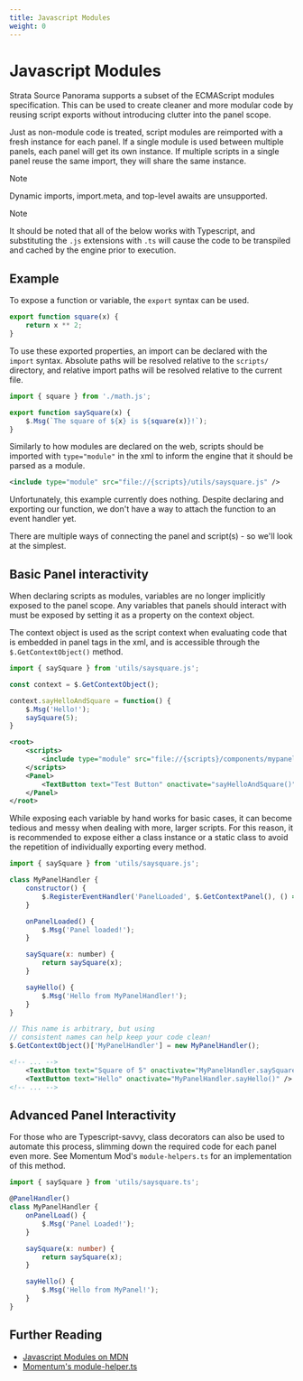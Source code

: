 ```yaml
---
title: Javascript Modules
weight: 0
---
```


# Javascript Modules

Strata Source Panorama supports a subset of the ECMAScript modules specification. This can be used to create cleaner and more modular code by reusing script exports without introducing clutter into the panel scope.

Just as non-module code is treated, script modules are reimported with a fresh instance for each panel. If a single module is used between multiple panels, each panel will get its own instance. If multiple scripts in a single panel reuse the same import, they will share the same instance.

> [!NOTE]
> Dynamic imports, import.meta, and top-level awaits are unsupported.

> [!NOTE]
> It should be noted that all of the below works with Typescript, and substituting the `.js` extensions with `.ts` will cause the code to be transpiled and cached by the engine prior to execution.

## Example

To expose a function or variable, the `export` syntax can be used.

```js :: scripts/utils/math.js
export function square(x) {
	return x ** 2;
}
```

To use these exported properties, an import can be declared with the `import` syntax. Absolute paths will be resolved relative to the `scripts/` directory, and relative import paths will be resolved relative to the current file.

```js :: scripts/utils/saysquare.js
import { square } from './math.js';

export function saySquare(x) {
	$.Msg(`The square of ${x} is ${square(x)}!`);
}
```

Similarly to how modules are declared on the web, scripts should be imported with `type="module"` in the xml to inform the engine that it should be parsed as a module.

```xml
<include type="module" src="file://{scripts}/utils/saysquare.js" />
```

Unfortunately, this example currently does nothing. Despite declaring and exporting our function, we don't have a way to attach the function to an event handler yet.

There are multiple ways of connecting the panel and script(s) - so we'll look at the simplest.

## Basic Panel interactivity

When declaring scripts as modules, variables are no longer implicitly exposed to the panel scope. Any variables that panels should interact with must be exposed by setting it as a property on the context object.

The context object is used as the script context when evaluating code that is embedded in panel tags in the xml, and is accessible through the `$.GetContextObject()` method.

```js :: scripts/components/mypanel.js
import { saySquare } from 'utils/saysquare.js';

const context = $.GetContextObject();

context.sayHelloAndSquare = function() {
	$.Msg('Hello!');
	saySquare(5);
}
```

```xml :: layout/components/mypanel.xml
<root>
	<scripts>
		<include type="module" src="file://{scripts}/components/mypanel.js" />
	</scripts>
	<Panel>
		<TextButton text="Test Button" onactivate="sayHelloAndSquare()" />
	</Panel>
</root>
```

While exposing each variable by hand works for basic cases, it can become tedious and messy when dealing with more, larger scripts. For this reason, it is recommended to expose either a class instance or a static class to avoid the repetition of individually exporting every method.

```js :: scripts/components/mypanel.js
import { saySquare } from 'utils/saysquare.js';

class MyPanelHandler {
	constructor() {
		$.RegisterEventHandler('PanelLoaded', $.GetContextPanel(), () => this.onPanelLoaded());
	}

	onPanelLoaded() {
		$.Msg('Panel loaded!');
	}

	saySquare(x: number) {
		return saySquare(x);
	}

	sayHello() {
		$.Msg('Hello from MyPanelHandler!');
	}
}

// This name is arbitrary, but using
// consistent names can help keep your code clean!
$.GetContextObject()['MyPanelHandler'] = new MyPanelHandler();
```

```xml :: layout/components/mypanel.xml
<!-- ... -->
	<TextButton text="Square of 5" onactivate="MyPanelHandler.saySquare(5)" />
	<TextButton text="Hello" onactivate="MyPanelHandler.sayHello()" />
<!-- ... -->
```

## Advanced Panel Interactivity

For those who are Typescript-savvy, class decorators can also be used to automate this process, slimming down the required code for each panel even more. See Momentum Mod's `module-helpers.ts` for an implementation of this method.

```ts :: scripts/components/mypanel.ts
import { saySquare } from 'utils/saysquare.ts';

@PanelHandler()
class MyPanelHandler {
	onPanelLoad() {
		$.Msg('Panel Loaded!');
	}

	saySquare(x: number) {
		return saySquare(x);
	}

	sayHello() {
		$.Msg('Hello from MyPanel!');
	}
}
```

## Further Reading

- [Javascript Modules on MDN](https://developer.mozilla.org/en-US/docs/Web/JavaScript/Guide/Modules)
- [Momentum's module-helper.ts](https://github.com/momentum-mod/panorama/blob/274c5782eaca5bcd3d57ff6fd1c0e7ac4639cf58/scripts/util/module-helpers.ts#L98-L135)
